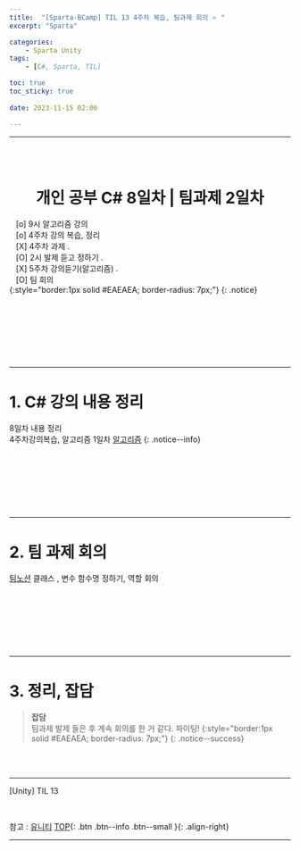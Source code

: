 ```yaml
---
title:  "[Sparta-BCamp] TIL 13 4주차 복습, 팀과제 회의 ⭐ "
excerpt: "Sparta"

categories:
    - Sparta Unity
tags:
    - [C#, Sparta, TIL]

toc: true
toc_sticky: true
 
date: 2023-11-15 02:00

---
```

- - -


<BR><BR>

<center><H1> 개인 공부 C# 8일차 | 팀과제 2일차  </H1></center>

&nbsp;&nbsp; [o] 9시 알고리즘 강의    
&nbsp;&nbsp; [o] 4주차 강의 복습, 정리   
&nbsp;&nbsp; [X] 4주차 과제 .   
&nbsp;&nbsp; [O] 2시 발제 듣고 정하기 .   
&nbsp;&nbsp; [X] 5주차 강의듣기(알고리즘) .   
&nbsp;&nbsp; [O] 팀 회의  
{:style="border:1px solid #EAEAEA; border-radius: 7px;"}
{: .notice}

<br><br><br><br><br><br>
- - - 

# 1. C# 강의 내용 정리
8일차 내용 정리  
4주차강의복습, 알고리즘 1일차
[알고리즘](https://levell1.github.io/algorithm/Algorithm/)
{: .notice--info}

<br><br><br><br><br><br>
- - - 

# 2. 팀 과제 회의
[팀노션](https://www.notion.so/7-be1b6c78efb24cf59fd06bcbe1c35027#6a28c4f0417e4403b206e3bcf9800ded)
클래스 , 변수 함수명 정하기, 역할 회의

<br><br><br><br><br><br>
- - - 

# 3. 정리, 잡담

> **잡담**  
팀과제 발제 들은 후 계속 회의를 한 거 같다. 파이팅!
{:style="border:1px solid #EAEAEA; border-radius: 7px;"}
{: .notice--success}  

<br><br>
- - - 

[Unity] TIL 13

<br>

참고 : [유니티](https://docs.unity3d.com/kr/)
[TOP](#){: .btn .btn--info .btn--small }{: .align-right}
<br>
- - -

